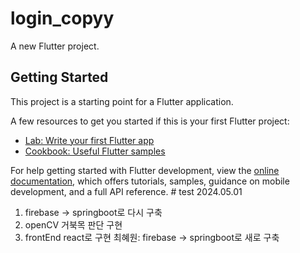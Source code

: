 # login_copyy

A new Flutter project.

## Getting Started

This project is a starting point for a Flutter application.

A few resources to get you started if this is your first Flutter project:

- [Lab: Write your first Flutter app](https://docs.flutter.dev/get-started/codelab)
- [Cookbook: Useful Flutter samples](https://docs.flutter.dev/cookbook)

For help getting started with Flutter development, view the
[online documentation](https://docs.flutter.dev/), which offers tutorials,
samples, guidance on mobile development, and a full API reference.
#   t e s t 
 
2024.05.01 
1. firebase -> springboot로 다시 구축
2. openCV 거북목 판단 구현
3. frontEnd react로 구현
최혜원:
firebase -> springboot로 새로 구축
